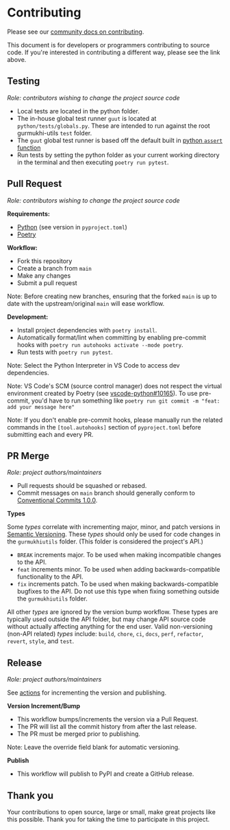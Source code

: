 # Contributing

Please see our [community docs on contributing](https://shabados.com/docs/community/contributing).

This document is for developers or programmers contributing to source code. If you're interested in contributing a different way, please see the link above.

## Testing

_Role: contributors wishing to change the project source code_

- Local tests are located in the python folder.
- The in-house global test runner `guut` is located at `python/tests/globals.py`. These are intended to run against the root gurmukhi-utils `test` folder.
- The `guut` global test runner is based off the default built in [python `assert` function](https://docs.python.org/3/reference/simple_stmts.html#grammar-token-python-grammar-assert_stmt)
- Run tests by setting the python folder as your current working directory in the terminal and then executing `poetry run pytest`.

## Pull Request

_Role: contributors wishing to change the project source code_

**Requirements:**

- [Python](https://www.python.org/) (see version in `pyproject.toml`)
- [Poetry](https://python-poetry.org/)

**Workflow:**

- Fork this repository
- Create a branch from `main`
- Make any changes
- Submit a pull request

Note: Before creating new branches, ensuring that the forked `main` is up to date with the upstream/original `main` will ease workflow.

**Development:**

- Install project dependencies with `poetry install`.
- Automatically format/lint when committing by enabling pre-commit hooks with `poetry run autohooks activate --mode poetry`.
- Run tests with `poetry run pytest`.

Note: Select the Python Interpreter in VS Code to access dev dependencies.

Note: VS Code's SCM (source control manager) does not respect the virtual environment created by Poetry (see [vscode-python#10165](https://github.com/microsoft/vscode-python/issues/10165)). To use pre-commit, you'd have to run something like `poetry run git commit -m "feat: add your message here"`

Note: If you don't enable pre-commit hooks, please manually run the related commands in the `[tool.autohooks]` section of `pyproject.toml` before submitting each and every PR.

## PR Merge

_Role: project authors/maintainers_

- Pull requests should be squashed or rebased.
- Commit messages on `main` branch should generally conform to [Conventional Commits 1.0.0](https://www.conventionalcommits.org/en/v1.0.0/).

**Types**

Some _types_ correlate with incrementing major, minor, and patch versions in [Semantic Versioning](https://semver.org/). These _types_ should only be used for code changes in the `gurmukhiutils` folder. (This folder is considered the project's API.)

- `BREAK` increments major. To be used when making incompatible changes to the API.
- `feat` increments minor. To be used when adding backwards-compatible functionality to the API.
- `fix` increments patch. To be used when making backwards-compatible bugfixes to the API. Do not use this type when fixing something outside the `gurmukhiutils` folder.

All other _types_ are ignored by the version bump workflow. These types are typically used outside the API folder, but may change API source code without actually affecting anything for the end user. Valid non-versioning (non-API related) _types_ include: `build`, `chore`, `ci`, `docs`, `perf`, `refactor`, `revert`, `style`, and `test`.

## Release

_Role: project authors/maintainers_

See [actions](https://github.com/shabados/gurmukhiutils/actions) for incrementing the version and publishing.

**Version Increment/Bump**

- This workflow bumps/increments the version via a Pull Request.
- The PR will list all the commit history from after the last release.
- The PR must be merged prior to publishing.

Note: Leave the override field blank for automatic versioning.

**Publish**

- This workflow will publish to PyPI and create a GitHub release.

## Thank you

Your contributions to open source, large or small, make great projects like this possible. Thank you for taking the time to participate in this project.
